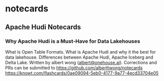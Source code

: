 # notecards

## Apache Hudi Notecards

### Why Apache Hudi is a Must-Have for Data Lakehouses
What is Open Table Formats. What is Apache Hudi and why it the best for data lakehouse. Differences between Apache Hudi, Apache Iceberg and Delta Lake.  Written by albert wong (albert@onehouse.ai).  Corrections and PRs can be submitted to https://github.com/alberttwong/notecards  
https://knowt.com/flashcards/0ae09094-5eb0-4177-9a77-4ecd33704e05

